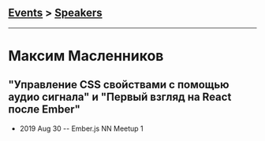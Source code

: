 ## [Events](../README.md) > [Speakers](../speakers.md)
---

# Максим Масленников

## &quot;Управление CSS свойствами с помощью аудио сигнала&quot; и &quot;Первый взгляд на React после Ember&quot;
- 2019 Aug 30 -- Ember.js NN Meetup 1    
